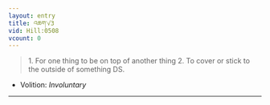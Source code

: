 ```yaml
---
layout: entry
title: འཆག་√3
vid: Hill:0508
vcount: 0
---
```

> 1\. For one thing to be on top of another thing 2\. To cover or stick to the outside of something DS\.

* Volition: _Involuntary_

---

